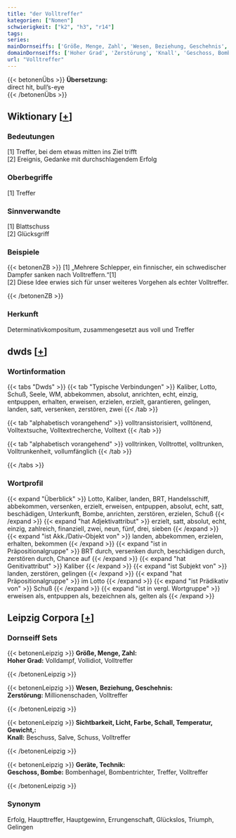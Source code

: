```yaml
---
title: "der Volltreffer"
kategorien: ["Nomen"]
schwierigkeit: ["k2", "h3", "r14"]
tags:
series:
mainDornseiffs: ['Größe, Menge, Zahl', 'Wesen, Beziehung, Geschehnis', 'Sichtbarkeit, Licht, Farbe, Schall, Temperatur, Gewicht,', 'Geräte, Technik']
domainDornseiffs: ['Hoher Grad', 'Zerstörung', 'Knall', 'Geschoss, Bombe']
url: "Volltreffer"
---
```


{{< betonenÜbs >}}
**Übersetzung:**  
direct hit, bull’s-eye  
{{< /betonenÜbs >}}

## Wiktionary [[+](https://de.wiktionary.org/wiki/Volltreffer)]

### Bedeutungen
[1] Treffer, bei dem etwas mitten ins Ziel trifft  
[2] Ereignis, Gedanke mit durchschlagendem Erfolg  

### Oberbegriffe
[1] Treffer  

### Sinnverwandte
[1] Blattschuss  
[2] Glücksgriff  

### Beispiele
{{< betonenZB >}}
[1] „Mehrere Schlepper, ein finnischer, ein schwedischer Dampfer sanken nach Volltreffern.“[1]  
[2] Diese Idee erwies sich für unser weiteres Vorgehen als echter Volltreffer.  

{{< /betonenZB >}}
### Herkunft
Determinativkompositum, zusammengesetzt aus voll und Treffer  



## dwds [[+](https://www.dwds.de/wb/Volltreffer)]

### Wortinformation
{{< tabs "Dwds" >}}
{{< tab "Typische Verbindungen" >}}
Kaliber, Lotto, Schuß, Seele, WM, abbekommen, absolut, anrichten, echt, einzig, entpuppen, erhalten, erweisen, erzielen, erzielt, garantieren, gelingen, landen, satt, versenken, zerstören, zwei
{{< /tab >}}

{{< tab "alphabetisch vorangehend" >}}
volltransistorisiert, volltönend, Volltextsuche, Volltextrecherche, Volltext
{{< /tab >}}

{{< tab "alphabetisch vorangehend" >}}
volltrinken, Volltrottel, volltrunken, Volltrunkenheit, vollumfänglich
{{< /tab >}}

{{< /tabs >}}

### Wortprofil
{{< expand "Überblick" >}} Lotto, Kaliber, landen, BRT, Handelsschiff, abbekommen, versenken, erzielt, erweisen, entpuppen, absolut, echt, satt, beschädigen, Unterkunft, Bombe, anrichten, zerstören, erzielen, Schuß {{< /expand >}}
{{< expand "hat Adjektivattribut" >}} erzielt, satt, absolut, echt, einzig, zahlreich, finanziell, zwei, neun, fünf, drei, sieben {{< /expand >}}
{{< expand "ist Akk./Dativ-Objekt von" >}} landen, abbekommen, erzielen, erhalten, bekommen {{< /expand >}}
{{< expand "ist in Präpositionalgruppe" >}} BRT durch, versenken durch, beschädigen durch, zerstören durch, Chance auf {{< /expand >}}
{{< expand "hat Genitivattribut" >}} Kaliber {{< /expand >}}
{{< expand "ist Subjekt von" >}} landen, zerstören, gelingen {{< /expand >}}
{{< expand "hat Präpositionalgruppe" >}} im Lotto {{< /expand >}}
{{< expand "ist Prädikativ von" >}} Schuß {{< /expand >}}
{{< expand "ist in vergl. Wortgruppe" >}} erweisen als, entpuppen als, bezeichnen als, gelten als {{< /expand >}}

## Leipzig Corpora [[+](https://corpora.uni-leipzig.de/en/res?word=Volltreffer&corpusId=deu_newscrawl-public_2018)]

### Dornseiff Sets
{{< betonenLeipzig >}}
**Größe, Menge, Zahl:**  
**Hoher Grad:** Volldampf, Vollidiot, Volltreffer  

{{< /betonenLeipzig >}}


{{< betonenLeipzig >}}
**Wesen, Beziehung, Geschehnis:**  
**Zerstörung:** Millionenschaden, Volltreffer  

{{< /betonenLeipzig >}}


{{< betonenLeipzig >}}
**Sichtbarkeit, Licht, Farbe, Schall, Temperatur, Gewicht,:**  
**Knall:** Beschuss, Salve, Schuss, Volltreffer  

{{< /betonenLeipzig >}}


{{< betonenLeipzig >}}
**Geräte, Technik:**  
**Geschoss, Bombe:** Bombenhagel, Bombentrichter, Treffer, Volltreffer  

{{< /betonenLeipzig >}}

### Synonym
Erfolg, Haupttreffer, Hauptgewinn, Errungenschaft, Glückslos, Triumph, Gelingen

